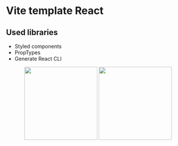 # Vite template React

## Used libraries

- Styled components
- PropTypes
- Generate React CLI
<p align="center">
  <img src="https://upload.wikimedia.org/wikipedia/commons/thumb/f/f1/Vitejs-logo.svg/1039px-Vitejs-logo.svg.png" width="200" ">
  <img src="https://upload.wikimedia.org/wikipedia/commons/thumb/a/a7/React-icon.svg/2300px-React-icon.svg.png" width="200" >
</p>
